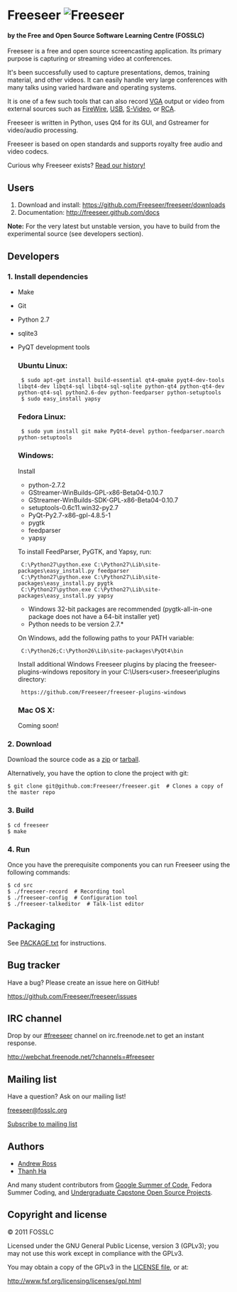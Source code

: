 Freeseer ![Freeseer](http://i.imgur.com/tqivk.png "Freeseer logo")
=========
#### by the Free and Open Source Software Learning Centre (FOSSLC)

Freeseer is a free and open source screencasting application.
Its primary purpose is capturing or streaming video at conferences.

It's been successfully used to capture presentations, demos, training material, and other videos.
It can easily handle very large conferences with many talks using varied hardware and operating systems.

It is one of a few such tools that can also record [VGA][vga-wiki] output or video
from external sources such as [FireWire][firewire-wiki], [USB][usb-wiki], [S-Video][svideo-wiki], or [RCA][rca-wiki].

Freeseer is written in Python, uses Qt4 for its GUI, and Gstreamer for video/audio processing.

Freeseer is based on open standards and supports royalty free audio and video codecs.

Curious why Freeseer exists? [Read our history!](http://fosslc.org/drupal/node/596)


Users
-----
1. Download and install: https://github.com/Freeseer/freeseer/downloads
2. Documentation: http://freeseer.github.com/docs

**Note:** For the very latest but unstable version, you have to build from the experimental source (see developers section).


Developers
----------
### 1. Install dependencies
 + Make
 + Git
 + Python 2.7
 + sqlite3
 + PyQT development tools

    ### Ubuntu Linux:

        $ sudo apt-get install build-essential qt4-qmake pyqt4-dev-tools libqt4-dev libqt4-sql libqt4-sql-sqlite python-qt4 python-qt4-dev python-qt4-sql python2.6-dev python-feedparser python-setuptools
        $ sudo easy_install yapsy

    ### Fedora Linux:

        $ sudo yum install git make PyQt4-devel python-feedparser.noarch python-setuptools

    ### Windows:
    Install

    + python-2.7.2
    + GStreamer-WinBuilds-GPL-x86-Beta04-0.10.7
    + GStreamer-WinBuilds-SDK-GPL-x86-Beta04-0.10.7
    + setuptools-0.6c11.win32-py2.7 
    + PyQt-Py2.7-x86-gpl-4.8.5-1
    + pygtk
    + feedparser
    + yapsy

    To install FeedParser, PyGTK, and Yapsy, run:
    
        C:\Python27\python.exe C:\Python27\Lib\site-packages\easy_install.py feedparser
        C:\Python27\python.exe C:\Python27\Lib\site-packages\easy_install.py pygtk
        C:\Python27\python.exe C:\Python27\Lib\site-packages\easy_install.py yapsy
    
    
    + Windows 32-bit packages are recommended
    (pygtk-all-in-one package does not have a 64-bit installer yet)
    + Python needs to be version 2.7.\*

    On Windows, add the following paths to your PATH variable:
    
        C:\Python26;C:\Python26\Lib\site-packages\PyQt4\bin
        
        
    Install additional Windows Freeseer plugins by placing the freeseer-plugins-windows repository in your C:\Users\<user>\.freeseer\plugins directory:
    
        https://github.com/Freeseer/freeseer-plugins-windows

    ### Mac OS X:
    Coming soon!
          
### 2. Download
Download the source code as a [zip](https://github.com/Freeseer/freeseer/zipball/master)
or [tarball](https://github.com/Freeseer/freeseer/tarball/master).

Alternatively, you have the option to clone the project with git:

    $ git clone git@github.com:Freeseer/freeseer.git  # Clones a copy of the master repo

### 3. Build

    $ cd freeseer
    $ make

### 4. Run

Once you have the prerequisite components you can run Freeseer using the following commands:

    $ cd src
    $ ./freeseer-record  # Recording tool
    $ ./freeseer-config  # Configuration tool
    $ ./freeseer-talkeditor  # Talk-list editor


Packaging
---------
See [PACKAGE.txt](https://github.com/Freeseer/freeseer/blob/master/PACKAGE.txt) for instructions.


Bug tracker
-----------
Have a bug? Please create an issue here on GitHub!

https://github.com/Freeseer/freeseer/issues


IRC channel
-----------
Drop by our [#freeseer](irc://irc.freenode.net/#freeseer) channel on irc.freenode.net to get an instant response.

http://webchat.freenode.net/?channels=#freeseer


Mailing list
------------
Have a question? Ask on our mailing list!

freeseer@fosslc.org

[Subscribe to mailing list](http://box674.bluehost.com/mailman/listinfo/freeseer_fosslc.org)


Authors
-------
- [Andrew Ross](https://github.com/fosslc)
- [Thanh Ha](https://github.com/zxiiro)

And many student contributors from [Google Summer of Code](http://code.google.com/soc), Fedora Summer Coding,
and [Undergraduate Capstone Open Source Projects](http://ucosp.ca).


Copyright and license
---------------------
© 2011 FOSSLC

Licensed under the GNU General Public License, version 3 (GPLv3);
you may not use this work except in compliance with the GPLv3.

You may obtain a copy of the GPLv3 in the [LICENSE file][license], or at:

http://www.fsf.org/licensing/licenses/gpl.html


[rca-wiki]: http://en.wikipedia.org/wiki/RCA_connector
[svideo-wiki]: http://en.wikipedia.org/wiki/S-Video
[firewire-wiki]: http://en.wikipedia.org/wiki/FireWire_camera
[vga-wiki]: http://en.wikipedia.org/wiki/VGA_connector
[usb-wiki]: http://en.wikipedia.org/wiki/USB_video_device_class
[license]: https://raw.github.com/Freeseer/freeseer/a0497fabdc5a548d0dea4f6fb4925aa41a6d62e8/src/LICENSE

